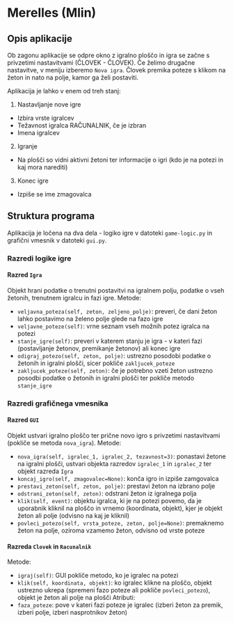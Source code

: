 # Merelles (Mlin)
## Opis aplikacije
Ob zagonu aplikacije se odpre okno z igralno ploščo in igra se začne s privzetimi nastavitvami (ČLOVEK - ČLOVEK). Če želimo drugačne nastavitve, v meniju izberemo `Nova igra`. Človek premika poteze s klikom na žeton in nato na polje, kamor ga želi postaviti. 

Aplikacija je lahko v enem od treh stanj:

1. Nastavljanje nove igre
  * Izbira vrste igralcev
  * Težavnost igralca RAČUNALNIK, če je izbran
  * Imena igralcev
2. Igranje
  * Na plošči so vidni aktivni žetoni ter informacije o igri (kdo je na potezi in kaj mora narediti)
3. Konec igre
  * Izpiše se ime zmagovalca

## Struktura programa
Aplikacija je ločena na dva dela - logiko igre v datoteki `game-logic.py` in grafični vmesnik v datoteki `gui.py`.
### Razredi logike igre
#### Razred `Igra`
Objekt hrani podatke o trenutni postavitvi na igralnem polju, podatke o vseh žetonih, trenutnem igralcu in fazi igre.
Metode:
* `veljavna_poteza(self, zeton, zeljeno_polje)`: preveri, če dani žeton lahko postavimo na želeno polje glede na fazo igre
* `veljavne_poteze(self)`: vrne seznam vseh možnih potez igralca na potezi
* `stanje_igre(self)`: preveri v katerem stanju je igra - v kateri fazi (postavljanje žetonov, premikanje žetonov) ali konec igre
* `odigraj_potezo(self, zeton, polje)`: ustrezno posodobi podatke o žetonih in igralni plošči, sicer pokliče `zakljucek_poteze`
* `zakljucek_poteze(self, zeton)`: če je potrebno vzeti žeton ustrezno posodbi podatke o žetonih in igralni plošči ter pokliče metodo `stanje_igre`

### Razredi grafičnega vmesnika
#### Razred `GUI`
Objekt ustvari igralno ploščo ter prične novo igro s privzetimi nastavitvami (pokliče se metoda `nova_igra`).
Metode:
* `nova_igra(self, igralec_1, igralec_2, tezavnost=3)`: ponastavi žetone na igralni plošči, ustvari objekta razredov `igralec_1` in `igralec_2` ter objekt razreda `Igra`
* `koncaj_igro(self, zmagovalec=None)`: konča igro in izpiše zamgovalca
* `prestavi_zeton(self, zeton, polje)`: prestavi žeton na izbrano polje
* `odstrani_zeton(self, zeton)`: odstrani žeton iz igralnega polja
* `klik(self, event)`: objektu igralca, ki je na potezi povemo, da je uporabnik kliknil na ploščo in vrnemo (koordinata, objekt), kjer je objekt žeton ali polje (odvisno na kaj je kliknil)
* `povleci_potezo(self, vrsta_poteze, zeton, polje=None)`: premaknemo žeton na polje, oziroma vzamemo žeton, odvisno od vrste poteze

#### Razreda `Clovek` in `Racunalnik`
Metode:
* `igraj(self)`: GUI pokliče metodo, ko je igralec na potezi
* `klik(self, koordinata, objekt)`: ko igralec klikne na ploščo, objekt ustrezno ukrepa (spremeni fazo poteze ali pokliče `povleci_potezo`), objekt je žeton ali polje na plošči
Atributi:
* `faza_poteze`: pove v kateri fazi poteze je igralec (izberi žeton za premik, izberi polje, izberi nasprotnikov žeton)
